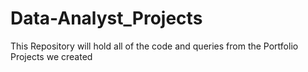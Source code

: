 # Data-Analyst_Projects
This Repository will hold all of the code and queries from the Portfolio Projects we created
